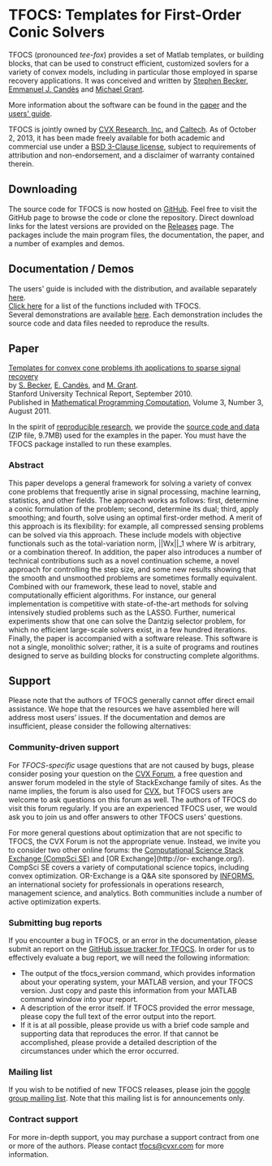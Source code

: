 # TFOCS: Templates for First-Order Conic Solvers

TFOCS (pronounced *tee-fox*) provides a set of Matlab templates, or building
blocks, that can be used to construct efficient, customized sovlers for a
variety of convex models, including in particular those employed in sparse
recovery applications. It was conceived and written by [Stephen
Becker](http://ugcs.caltech.edu/~srbecker/),  [Emmanuel J.
Candès](http://statweb.stanford.edu/~candes/) and  [Michael
Grant](http://cvxr.com/bio).

More information about the software can be found in the
[paper](https://github.com/mcg1969/TFOCS/raw/master/TFOCS.pdf) and the 
[users' guide](https://github.com/mcg1969/TFOCS/blob/master/userguide.pdf).

TFOCS is jointly owned by [CVX Research, Inc.](http://cvxr.com) and
[Caltech](http://caltech.edu). As of October 2, 2013, it has been made freely
available for both academic and commercial use under a 
[BSD 3-Clause license](https://github.com/mcg1969/TFOCS/raw/master/LICENSE),
subject to requirements of attribution and non-endorsement, 
and a disclaimer of warranty contained therein.

## Downloading

The source code for TFOCS is now hosted on
[GitHub](https://github.com/mcg1969/TFOCS). Feel free to visit the GitHub page
to browse the code or clone the repository. Direct download links for the
latest versions are provided on the
[Releases](https://github.com/mcg1969/TFOCS/releases) page. The packages
include the main program files, the documentation, the paper, and a number of
examples and demos.

## Documentation / Demos
 
The users' guide is included with the distribution, and available separately
[here](https://github.com/mcg1969/TFOCS/raw/master/userguide.pdf).  
[Click here](http://cvxr.com/tfocs/functions/) for a list of the functions
included with TFOCS.  
Several demonstrations are available [here](http://cvxr.com/tfocs/demos/).
Each demonstration includes the source code and data files needed to reproduce
the results.

## Paper

[Templates for convex cone problems ith applications to sparse signal
recovery](https://github.com/mcg1969/TFOCS/raw/master/TFOCS.pdf)  
by [S. Becker](http://ugcs.caltech.edu/~srbecker/), [E.
Candès](http://statweb.stanford.edu/~candes/), and [M.
Grant](http://cvxr.com/bio).  
Stanford University Technical Report, September 2010.  
Published in 
[Mathematical Programming Computation](http://mpc.zib.de/index.php/MPC/article/view/58), Volume 3,
Number 3, August 2011.

In the spirit of [reproducible research](http://reproducibleresearch.net/), we
provide the [source code and data](http://cvxr.com/tfocs/TFOCS_paperExamplesOnly) 
(ZIP file, 9.7MB) used for the examples in the paper. You
must have the TFOCS package installed to run these examples.

### Abstract

This paper develops a general framework for solving a variety of convex cone
problems that frequently arise in signal processing, machine learning,
statistics, and other fields. The approach works as follows: first, determine
a conic formulation of the problem; second, determine its dual; third, apply
smoothing; and fourth, solve using an optimal first-order method. A merit of
this approach is its flexibility: for example, all compressed sensing problems
can be solved via this approach. These include models with objective
functionals such as the total-variation norm, ||Wx||_1 where W is arbitrary, or a
combination thereof. In addition, the paper also introduces a number of
technical contributions such as a novel continuation scheme, a novel approach
for controlling the step size, and some new results showing that the smooth
and unsmoothed problems are sometimes formally equivalent. Combined with our
framework, these lead to novel, stable and computationally efficient
algorithms. For instance, our general implementation is competitive with
state-of-the-art methods for solving intensively studied problems such as the
LASSO. Further, numerical experiments show that one can solve the Dantzig
selector problem, for which no efficient large-scale solvers exist, in a few
hundred iterations. Finally, the paper is accompanied with a software release.
This software is not a single, monolithic solver; rather, it is a suite of
programs and routines designed to serve as building blocks for constructing
complete algorithms.

## Support

Please note that the authors of TFOCS generally cannot offer direct email
assistance. We hope that the resources we have assembled here will address
most users’ issues. If the documentation and demos are insufficient, please
consider the following alternatives:

### Community-driven support

For *TFOCS-specific* usage questions that are not caused by bugs, please
consider posing your question on the [CVX Forum](http://ask.cvxr.com), a free
question and answer forum modeled in the style of StackExchange family of
sites. As the name implies, the forum is also used for
[CVX](http://cvxr.com/cvx), but TFOCS users are welcome to ask questions on
this forum as well. The authors of TFOCS do visit this forum regularly. If you
are an experienced TFOCS user, we would ask you to join us and offer answers
to other TFOCS users’ questions.

For more general questions about optimization that are not specific to TFOCS,
the CVX Forum is not the appropriate venue. Instead, we invite you to consider
two other online forums: the [Computational Science Stack Exchange (CompSci
SE)](http://scicomp.stackexchange.com/) and [OR Exchange](http://or-
exchange.org/). CompSci SE covers a variety of computational science topics,
including convex optimization. OR-Exchange is a Q&A site sponsored by
[INFORMS](https://www.informs.org/), an international society for
professionals in operations research, management science, and analytics. Both
communities include a number of active optimization experts.

### Submitting bug reports

If you encounter a bug in TFOCS, or an error in the documentation, please
submit an report on the [GitHub issue tracker for
TFOCS](https://github.com/mcg1969/TFOCS/issues). In order for us to
effectively evaluate a bug report, we will need the following information:

* The output of the tfocs_version command, which provides information about
  your operating system, your MATLAB version, and your TFOCS version. Just copy
  and paste this information from your MATLAB command window into your report. 
* A description of the error itself. If TFOCS provided the error message,
  please copy the full text of the error output into the report. 
* If it is at all possible, please provide us with a brief code sample and
  supporting data that reproduces the error. If that cannot be accomplished,
  please provide a detailed description of the circumstances under which the error occurred.

### Mailing list

If you wish to be notified of new TFOCS releases, please join the [google
group mailing list](https://groups.google.com/forum/#!forum/tfocs). Note that
this mailing list is for announcements only.

### Contract support

For more in-depth support, you may purchase a support contract from one or
more of the authors. Please contact tfocs@cvxr.com for more information.



